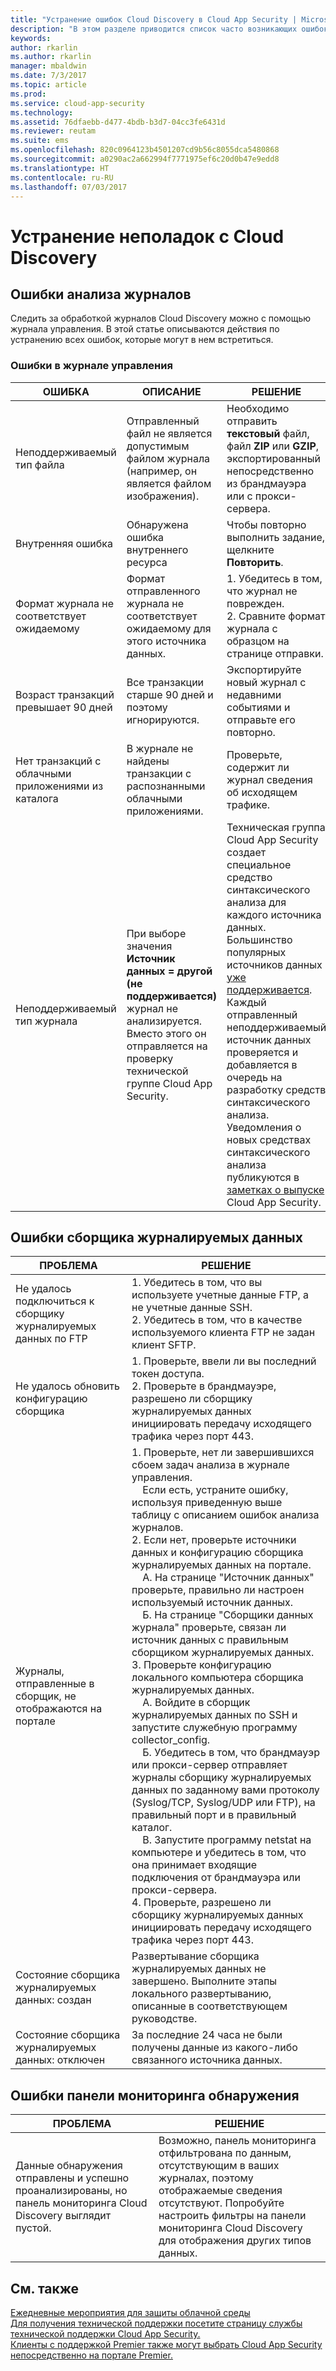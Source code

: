 ```yaml
---
title: "Устранение ошибок Cloud Discovery в Cloud App Security | Microsoft Docs"
description: "В этом разделе приводится список часто возникающих ошибок Cloud Discovery и рекомендации по устранению каждой из них."
keywords: 
author: rkarlin
ms.author: rkarlin
manager: mbaldwin
ms.date: 7/3/2017
ms.topic: article
ms.prod: 
ms.service: cloud-app-security
ms.technology: 
ms.assetid: 76dfaebb-d477-4bdb-b3d7-04cc3fe6431d
ms.reviewer: reutam
ms.suite: ems
ms.openlocfilehash: 820c0964123b4501207cd9b56c8055dca5480868
ms.sourcegitcommit: a0290ac2a662994f7771975ef6c20d0b47e9edd8
ms.translationtype: HT
ms.contentlocale: ru-RU
ms.lasthandoff: 07/03/2017
---
```

# <a name="troubleshooting-cloud-discovery"></a>Устранение неполадок с Cloud Discovery
## <a name="log-parsing-errors"></a>Ошибки анализа журналов

Следить за обработкой журналов Cloud Discovery можно с помощью журнала управления. В этой статье описываются действия по устранению всех ошибок, которые могут в нем встретиться.

### <a name="governance-log-errors"></a>Ошибки в журнале управления
|ОШИБКА|ОПИСАНИЕ|РЕШЕНИЕ|
|----|----|----|
|Неподдерживаемый тип файла|Отправленный файл не является допустимым файлом журнала (например, он является файлом изображения).|Необходимо отправить **текстовый** файл, файл **ZIP** или **GZIP**, экспортированный непосредственно из брандмауэра или с прокси-сервера.|
|Внутренняя ошибка|Обнаружена ошибка внутреннего ресурса|Чтобы повторно выполнить задание, щелкните **Повторить**.|
|Формат журнала не соответствует ожидаемому|Формат отправленного журнала не соответствует ожидаемому для этого источника данных.|1. Убедитесь в том, что журнал не поврежден. <br /> 2. Сравните формат журнала с образцом на странице отправки.|
|Возраст транзакций превышает 90 дней|Все транзакции старше 90 дней и поэтому игнорируются.|Экспортируйте новый журнал с недавними событиями и отправьте его повторно.|
|Нет транзакций с облачными приложениями из каталога|В журнале не найдены транзакции с распознанными облачными приложениями.|Проверьте, содержит ли журнал сведения об исходящем трафике.|
|Неподдерживаемый тип журнала|При выборе значения **Источник данных = другой (не поддерживается)** журнал не анализируется. Вместо этого он отправляется на проверку технической группе Cloud App Security.|Техническая группа Cloud App Security создает специальное средство синтаксического анализа для каждого источника данных. Большинство популярных источников данных [уже поддерживается](set-up-cloud-discovery.md). Каждый отправленный неподдерживаемый источник данных проверяется и добавляется в очередь на разработку средств синтаксического анализа. Уведомления о новых средствах синтаксического анализа публикуются в [заметках о выпуске](release-notes.md) Cloud App Security.|

## <a name="log-collector-errors"></a>Ошибки сборщика журналируемых данных

|ПРОБЛЕМА|РЕШЕНИЕ|
|----|----|
|Не удалось подключиться к сборщику журналируемых данных по FTP|1. Убедитесь в том, что вы используете учетные данные FTP, а не учетные данные SSH. <br />2. Убедитесь в том, что в качестве используемого клиента FTP не задан клиент SFTP.|
|Не удалось обновить конфигурацию сборщика|1. Проверьте, ввели ли вы последний токен доступа. <br />2. Проверьте в брандмауэре, разрешено ли сборщику журналируемых данных инициировать передачу исходящего трафика через порт 443.|
|Журналы, отправленные в сборщик, не отображаются на портале|1.  Проверьте, нет ли завершившихся сбоем задач анализа в журнале управления.  <br />  &nbsp;&nbsp;&nbsp;&nbsp;Если есть, устраните ошибку, используя приведенную выше таблицу с описанием ошибок анализа журналов.<br /> 2. Если нет, проверьте источники данных и конфигурацию сборщика журналируемых данных на портале. <br /> &nbsp;&nbsp;&nbsp;&nbsp;А. На странице "Источник данных" проверьте, правильно ли настроен используемый источник данных. <br />&nbsp;&nbsp;&nbsp;&nbsp;Б. На странице "Сборщики данных журнала" проверьте, связан ли источник данных с правильным сборщиком журналируемых данных. <br /> 3. Проверьте конфигурацию локального компьютера сборщика журналируемых данных.  <br />&nbsp;&nbsp;&nbsp;&nbsp;А. Войдите в сборщик журналируемых данных по SSH и запустите служебную программу collector_config.<br/>&nbsp;&nbsp;&nbsp;&nbsp;Б. Убедитесь в том, что брандмауэр или прокси-сервер отправляет журналы сборщику журналируемых данных по заданному вами протоколу (Syslog/TCP, Syslog/UDP или FTP), на правильный порт и в правильный каталог.<br /> &nbsp;&nbsp;&nbsp;&nbsp;В. Запустите программу netstat на компьютере и убедитесь в том, что она принимает входящие подключения от брандмауэра или прокси-сервера. <br /> 4.   Проверьте, разрешено ли сборщику журналируемых данных инициировать передачу исходящего трафика через порт 443.|
|Состояние сборщика журналируемых данных: создан|Развертывание сборщика журналируемых данных не завершено. Выполните этапы локального развертыванию, описанные в соответствующем руководстве.|
|Состояние сборщика журналируемых данных: отключен|За последние 24 часа не были получены данные из какого-либо связанного источника данных.|Проверьте правильность параметров экспорта журнала на устройстве.|



## <a name="discovery-dashboard-errors"></a>Ошибки панели мониторинга обнаружения

|ПРОБЛЕМА|РЕШЕНИЕ|
|----|----|
|Данные обнаружения отправлены и успешно проанализированы, но панель мониторинга Cloud Discovery выглядит пустой.|Возможно, панель мониторинга отфильтрована по данным, отсутствующим в ваших журналах, поэтому отображаемые сведения отсутствуют. Попробуйте настроить фильтры на панели мониторинга Cloud Discovery для отображения других типов данных.|

## <a name="see-also"></a>См. также  
[Ежедневные мероприятия для защиты облачной среды](daily-activities-to-protect-your-cloud-environment.md)   
[Для получения технической поддержки посетите страницу службы технической поддержки Cloud App Security.](http://support.microsoft.com/oas/default.aspx?prid=16031)   
[Клиенты с поддержкой Premier также могут выбрать Cloud App Security непосредственно на портале Premier.](https://premier.microsoft.com/)  
  
  